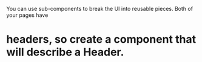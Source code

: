 You can use sub-components to break the UI into reusable pieces. Both of your pages have <h1> headers, so create a component that will describe a Header.
